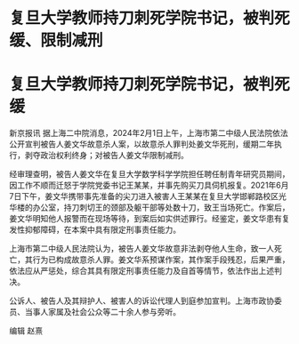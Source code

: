 # 复旦大学教师持刀刺死学院书记，被判死缓、限制减刑

# 复旦大学教师持刀刺死学院书记，被判死缓

新京报讯
据上海二中院消息，2024年2月1日上午，上海市第二中级人民法院依法公开宣判被告人姜文华故意杀人案，以故意杀人罪判处姜文华死刑，缓期二年执行，剥夺政治权利终身；对被告人姜文华限制减刑。

经审理查明，被告人姜文华在复旦大学数学科学学院担任聘任制青年研究员期间，因工作不顺而迁怒于学院党委书记王某某，并事先购买刀具伺机报复。2021年6月7日下午，姜文华携带事先准备的尖刀进入被害人王某某在复旦大学邯郸路校区光华楼的办公室，持刀刺切王的颈部及躯干部等处数十刀，致王当场死亡。作案后，姜文华明知他人报警而在现场等待，到案后如实供述罪行。经鉴定，姜文华患有复发性抑郁障碍，在本案中具有限定刑事责任能力。

上海市第二中级人民法院认为，被告人姜文华故意非法剥夺他人生命，致一人死亡，其行为已构成故意杀人罪。姜文华系预谋作案，其作案手段残忍，后果严重，依法应从严惩处，综合其具有限定刑事责任能力及自首等情节，依法作出上述判决。

公诉人、被告人及其辩护人、被害人的诉讼代理人到庭参加宣判。上海市政协委员、当事人家属及社会公众等二十余人参与旁听。

编辑 赵熹

